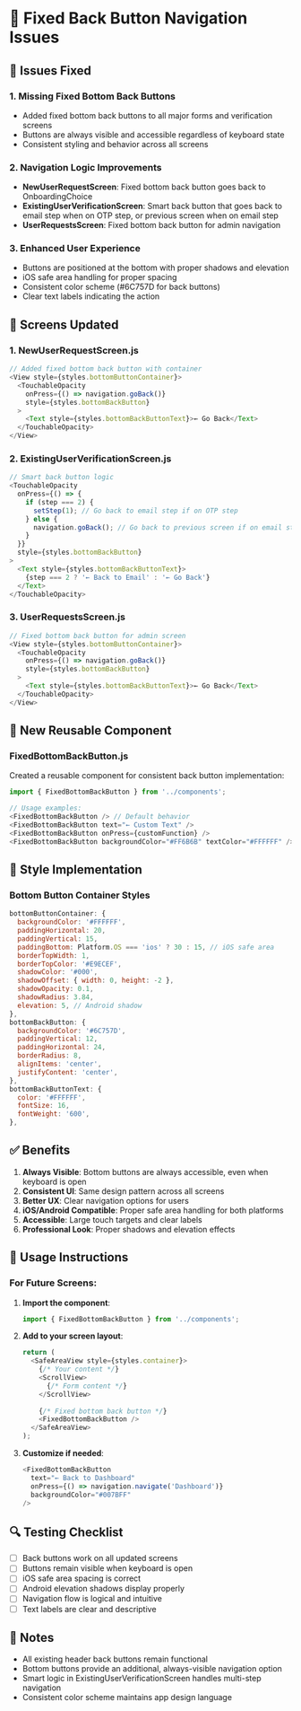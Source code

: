 # 🔧 Fixed Back Button Navigation Issues

## 🚨 Issues Fixed

### 1. **Missing Fixed Bottom Back Buttons**
- Added fixed bottom back buttons to all major forms and verification screens
- Buttons are always visible and accessible regardless of keyboard state
- Consistent styling and behavior across all screens

### 2. **Navigation Logic Improvements**
- **NewUserRequestScreen**: Fixed bottom back button goes back to OnboardingChoice
- **ExistingUserVerificationScreen**: Smart back button that goes back to email step when on OTP step, or previous screen when on email step
- **UserRequestsScreen**: Fixed bottom back button for admin navigation

### 3. **Enhanced User Experience**
- Buttons are positioned at the bottom with proper shadows and elevation
- iOS safe area handling for proper spacing
- Consistent color scheme (#6C757D for back buttons)
- Clear text labels indicating the action

## 📱 Screens Updated

### 1. **NewUserRequestScreen.js**
```javascript
// Added fixed bottom back button with container
<View style={styles.bottomButtonContainer}>
  <TouchableOpacity 
    onPress={() => navigation.goBack()} 
    style={styles.bottomBackButton}
  >
    <Text style={styles.bottomBackButtonText}>← Go Back</Text>
  </TouchableOpacity>
</View>
```

### 2. **ExistingUserVerificationScreen.js**
```javascript
// Smart back button logic
<TouchableOpacity 
  onPress={() => {
    if (step === 2) {
      setStep(1); // Go back to email step if on OTP step
    } else {
      navigation.goBack(); // Go back to previous screen if on email step
    }
  }} 
  style={styles.bottomBackButton}
>
  <Text style={styles.bottomBackButtonText}>
    {step === 2 ? '← Back to Email' : '← Go Back'}
  </Text>
</TouchableOpacity>
```

### 3. **UserRequestsScreen.js**
```javascript
// Fixed bottom back button for admin screen
<View style={styles.bottomButtonContainer}>
  <TouchableOpacity 
    onPress={() => navigation.goBack()} 
    style={styles.bottomBackButton}
  >
    <Text style={styles.bottomBackButtonText}>← Go Back</Text>
  </TouchableOpacity>
</View>
```

## 🧩 New Reusable Component

### **FixedBottomBackButton.js**
Created a reusable component for consistent back button implementation:

```javascript
import { FixedBottomBackButton } from '../components';

// Usage examples:
<FixedBottomBackButton /> // Default behavior
<FixedBottomBackButton text="← Custom Text" />
<FixedBottomBackButton onPress={customFunction} />
<FixedBottomBackButton backgroundColor="#FF6B6B" textColor="#FFFFFF" />
```

## 🎨 Style Implementation

### **Bottom Button Container Styles**
```javascript
bottomButtonContainer: {
  backgroundColor: '#FFFFFF',
  paddingHorizontal: 20,
  paddingVertical: 15,
  paddingBottom: Platform.OS === 'ios' ? 30 : 15, // iOS safe area
  borderTopWidth: 1,
  borderTopColor: '#E9ECEF',
  shadowColor: '#000',
  shadowOffset: { width: 0, height: -2 },
  shadowOpacity: 0.1,
  shadowRadius: 3.84,
  elevation: 5, // Android shadow
},
bottomBackButton: {
  backgroundColor: '#6C757D',
  paddingVertical: 12,
  paddingHorizontal: 24,
  borderRadius: 8,
  alignItems: 'center',
  justifyContent: 'center',
},
bottomBackButtonText: {
  color: '#FFFFFF',
  fontSize: 16,
  fontWeight: '600',
},
```

## ✅ Benefits

1. **Always Visible**: Bottom buttons are always accessible, even when keyboard is open
2. **Consistent UI**: Same design pattern across all screens
3. **Better UX**: Clear navigation options for users
4. **iOS/Android Compatible**: Proper safe area handling for both platforms
5. **Accessible**: Large touch targets and clear labels
6. **Professional Look**: Proper shadows and elevation effects

## 🚀 Usage Instructions

### For Future Screens:
1. **Import the component**:
   ```javascript
   import { FixedBottomBackButton } from '../components';
   ```

2. **Add to your screen layout**:
   ```javascript
   return (
     <SafeAreaView style={styles.container}>
       {/* Your content */}
       <ScrollView>
         {/* Form content */}
       </ScrollView>
       
       {/* Fixed bottom back button */}
       <FixedBottomBackButton />
     </SafeAreaView>
   );
   ```

3. **Customize if needed**:
   ```javascript
   <FixedBottomBackButton 
     text="← Back to Dashboard"
     onPress={() => navigation.navigate('Dashboard')}
     backgroundColor="#007BFF"
   />
   ```

## 🔍 Testing Checklist

- [ ] Back buttons work on all updated screens
- [ ] Buttons remain visible when keyboard is open
- [ ] iOS safe area spacing is correct
- [ ] Android elevation shadows display properly
- [ ] Navigation flow is logical and intuitive
- [ ] Text labels are clear and descriptive

## 📝 Notes

- All existing header back buttons remain functional
- Bottom buttons provide an additional, always-visible navigation option
- Smart logic in ExistingUserVerificationScreen handles multi-step navigation
- Consistent color scheme maintains app design language

